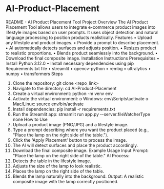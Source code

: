 # AI-Product-Placement
README - AI Product Placement Tool
Project Overview
The AI Product Placement Tool allows users to integrate e-commerce product images into lifestyle images based on user prompts. It uses object detection and natural language processing to position products realistically.
Features
•	Upload any lifestyle and product images.
•	Provide a prompt to describe placement.
•	AI automatically detects surfaces and adjusts position.
•	Resizes product to realistic proportions.
•	Blends product seamlessly into the background.
•	Download the final composite image.
Installation Instructions
Prerequisites
•	Install Python 3.12.0
•	Install necessary dependencies using pip
Requirements.txt file
•	streamlit
•	opencv-python
•	rembg
•	ultralytics
•	numpy
•	transformers 
Steps
1.	Clone the repository:  	git clone <repo_link>
2.	Navigate to the directory:      cd AI-Product-Placement
3.	Create a virtual environment:	python -m venv env
4.	Activate the virtual environment:
o	Windows:    env\Scripts\activate
o	Mac/Linux:     source env/bin/activate
5.	Install dependencies:	pip install -r requirements.txt
6.	Run the Streamlit app:	streamlit run app.py --server.fileWatcherType none
How to Use
1.	Upload a product image (PNG/JPG) and a lifestyle image.
2.	Type a prompt describing where you want the product placed (e.g., "Place the lamp on the right side of the table.").
3.	Click the 'Apply Placement' button to process the image.
4.	The AI will detect surfaces and place the product accordingly.
5.	Download the final composite image.
Example Usage
Input Prompt:
"Place the lamp on the right side of the table."
AI Process:
1.	Detects the table in the lifestyle image.
2.	Adjusts the size of the lamp to look realistic.
3.	Places the lamp on the right side of the table.
4.	Blends the lamp naturally into the background.
Output:
A realistic composite image with the lamp correctly positioned.

